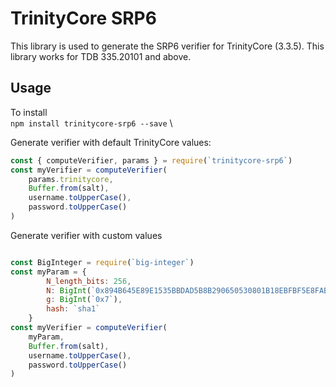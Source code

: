 # TrinityCore SRP6
This library is used to generate the SRP6 verifier for 
TrinityCore (3.3.5). This library works for TDB 335.20101 and above.

## Usage
To install \
`npm install trinitycore-srp6 --save` \

Generate verifier with default TrinityCore values:
```js
const { computeVerifier, params } = require(`trinitycore-srp6`)
const myVerifier = computeVerifier(
    params.trinitycore, 
    Buffer.from(salt), 
    username.toUpperCase(), 
    password.toUpperCase()
)
```

Generate verifier with custom values
```js

const BigInteger = require(`big-integer`)   
const myParam = {
        N_length_bits: 256,
        N: BigInt(`0x894B645E89E1535BBDAD5B8B290650530801B18EBFBF5E8FAB3C82872A3E9BB7`),
        g: BigInt(`0x7`),
        hash: `sha1`
    }
const myVerifier = computeVerifier(
    myParam, 
    Buffer.from(salt), 
    username.toUpperCase(), 
    password.toUpperCase()
)
```

